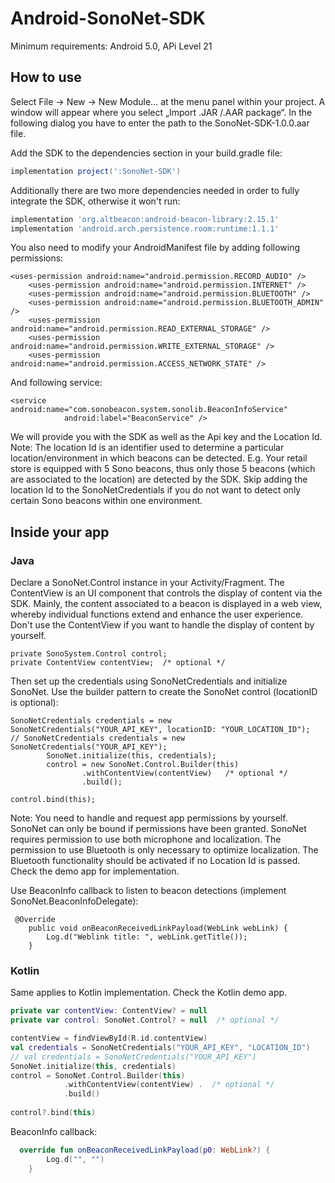 # Android-SonoNet-SDK

Minimum requirements: Android 5.0, APi Level 21

## How to use

Select File -> New -> New Module... at the menu panel within your project. A window will appear where you select „Import .JAR /.AAR package“. In the following dialog you have to enter the path to the SonoNet-SDK-1.0.0.aar file.

Add the SDK to the dependencies section in your build.gradle file:

```gradle
implementation project(':SonoNet-SDK')
```
Additionally there are two more dependencies needed in order to fully integrate the SDK, otherwise it won't run:

```gradle
implementation 'org.altbeacon:android-beacon-library:2.15.1'
implementation 'android.arch.persistence.room:runtime:1.1.1'
```

You also need to modify your AndroidManifest file by adding following permissions:

```android
<uses-permission android:name="android.permission.RECORD_AUDIO" />
    <uses-permission android:name="android.permission.INTERNET" />
    <uses-permission android:name="android.permission.BLUETOOTH" />
    <uses-permission android:name="android.permission.BLUETOOTH_ADMIN" />
    <uses-permission android:name="android.permission.READ_EXTERNAL_STORAGE" />
    <uses-permission android:name="android.permission.WRITE_EXTERNAL_STORAGE" />
    <uses-permission android:name="android.permission.ACCESS_NETWORK_STATE" />
```

And following service:

```android
<service android:name="com.sonobeacon.system.sonolib.BeaconInfoService"
            android:label="BeaconService" />
```
  

We will provide you with the SDK as well as the Api key and the Location Id.
Note: The location Id is an identifier used to determine a particular location/environment in which beacons can be detected.
E.g. Your retail store is equipped with 5 Sono beacons, thus only those 5 beacons (which are associated to the location) are detected by the SDK. Skip adding the location Id to the SonoNetCredentials if you do not want to detect only certain Sono beacons within one environment.

## Inside your app

### Java

Declare a SonoNet.Control instance in your Activity/Fragment. The ContentView is an UI component that controls the display of content via the SDK. Mainly, the content associated to a beacon is displayed in a web view, whereby individual functions extend and enhance the user experience.
Don't use the ContentView if you want to handle the display of content by yourself.

```android
private SonoSystem.Control control;
private ContentView contentView;  /* optional */
```
Then set up the credentials using SonoNetCredentials and initialize SonoNet. Use the builder pattern to create the SonoNet control (locationID is optional):

```android
SonoNetCredentials credentials = new SonoNetCredentials("YOUR_API_KEY", locationID: "YOUR_LOCATION_ID");
// SonoNetCredentials credentials = new SonoNetCredentials("YOUR_API_KEY");
        SonoNet.initialize(this, credentials);
        control = new SonoNet.Control.Builder(this)
                .withContentView(contentView)   /* optional */
                .build();
                
control.bind(this);
```

Note: You need to handle and request app permissions by yourself. SonoNet can only be bound if permissions have been granted.
SonoNet requires permission to use both microphone and localization.
The permission to use Bluetooth is only necessary to optimize localization. The Bluetooth functionality should be activated if no Location Id is passed.
Check the demo app for implementation.

Use BeaconInfo callback to listen to beacon detections (implement SonoNet.BeaconInfoDelegate):

```android
 @Override
    public void onBeaconReceivedLinkPayload(WebLink webLink) {
        Log.d("Weblink title: ", webLink.getTitle());
    }
```

### Kotlin

Same applies to Kotlin implementation. Check the Kotlin demo app.

```kotlin
private var contentView: ContentView? = null
private var control: SonoNet.Control? = null  /* optional */
```

```kotlin
contentView = findViewById(R.id.contentView)
val credentials = SonoNetCredentials("YOUR_API_KEY", "LOCATION_ID")
// val credentials = SonoNetCredentials("YOUR_API_KEY")
SonoNet.initialize(this, credentials)
control = SonoNet.Control.Builder(this)
            .withContentView(contentView) .  /* optional */
            .build()
                
control?.bind(this)
```

BeaconInfo callback:

```kotlin
  override fun onBeaconReceivedLinkPayload(p0: WebLink?) {
        Log.d("", "")
    }

```

